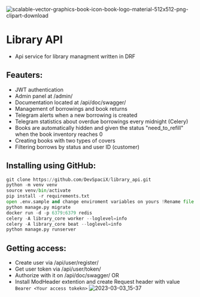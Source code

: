 ![scalable-vector-graphics-book-icon-book-logo-material-512x512-png-clipart-download](https://user-images.githubusercontent.com/102595649/222734460-aad08eaa-c5d2-415e-a5ab-92dbaee20b56.png)

# Library API
- Api service for library managment written in DRF

## Feauters:
- JWT authentication
- Admin panel at /admin/
- Documentation located at /api/doc/swagger/
- Management of borrowings and book returns
- Telegram alerts when a new borrowing is created
- Telegram statistics about overdue borrowings every midnight (Celery)
- Books are automatically hidden and given the status "need_to_refill" when the book inventory reaches 0
- Creating books with two types of covers
- Filtering borrows by status and user ID (customer)


## Installing using GitHub:
```python
git clone https://github.com/DevSpaciX/library_api.git
python -m venv venv
source venv/bin/activate
pip install -r requirements.txt
open .env.sample and change enviroment variables on yours !Rename file from .env.sample to .env
python manage.py migrate
docker run -d -p 6379:6379 redis 
celery -A library_core worker --loglevel=info
celery -A library_core beat --loglevel=info
python manage.py runserver
```
## Getting access:
- Create user via /api/user/register/
- Get user token via /api/user/token/
- Authorize with it on /api/doc/swagger/ OR 
- Install ModHeader extention and create Request header with value ```Bearer <Your access tokekn>```
![2023-03-03_15-37](https://user-images.githubusercontent.com/102595649/222734414-b504c4f3-c5e0-42d7-9624-ebb4d298d76f.png)
